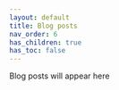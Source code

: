 ```yaml
---
layout: default
title: Blog posts
nav_order: 6
has_children: true
has_toc: false
---
```


Blog posts will appear here
